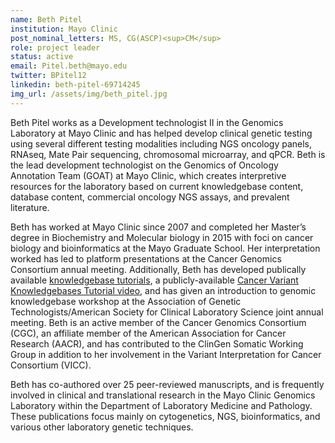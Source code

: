 ```yaml
---
name: Beth Pitel
institution: Mayo Clinic
post_nominal_letters: MS, CG(ASCP)<sup>CM</sup>
role: project leader
status: active
email: Pitel.beth@mayo.edu
twitter: BPitel12
linkedin: beth-pitel-69714245
img_url: /assets/img/beth_pitel.jpg
---
```

Beth Pitel works as a Development technologist II in the Genomics Laboratory at Mayo Clinic and has helped develop clinical genetic testing using several different testing modalities including NGS oncology panels, RNAseq, Mate Pair sequencing, chromosomal microarray, and qPCR.  Beth is the lead development technologist on the Genomics of Oncology Annotation Team (GOAT) at Mayo Clinic, which creates interpretive resources for the laboratory based on current knowledgebase content, database content, commercial oncology NGS assays, and prevalent literature. 

Beth has worked at Mayo Clinic since 2007 and completed her Master’s degree in Biochemistry and Molecular biology in 2015 with foci on cancer biology and bioinformatics at the Mayo Graduate School.  Her interpretation worked has led to platform presentations at the Cancer Genomics Consortium annual meeting.  Additionally, Beth has developed publically available [knowledgebase tutorials](https://cancervariants.org/resources/), a publicly-available [Cancer Variant Knowledgebases Tutorial video](https://www.youtube.com/watch?v=4dBh1Qkp8os), and has given an introduction to genomic knowledgebase workshop at the Association of Genetic Technologists/American Society for Clinical Laboratory Science joint annual meeting. Beth is an active member of the Cancer Genomics Consortium (CGC), an affiliate member of the American Association for Cancer Research (AACR), and has contributed to the ClinGen Somatic Working Group in addition to her involvement in the Variant Interpretation for Cancer Consortium (VICC).

Beth has co-authored over 25 peer-reviewed manuscripts, and is frequently involved in clinical and translational research in the Mayo Clinic Genomics Laboratory within the Department of Laboratory Medicine and Pathology. These publications focus mainly on cytogenetics, NGS, bioinformatics, and various other laboratory genetic techniques.